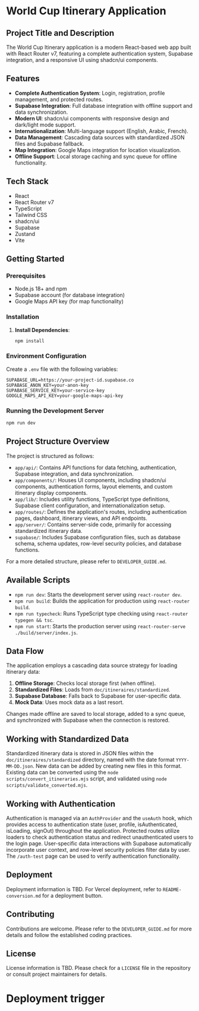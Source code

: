 # World Cup Itinerary Application

## Project Title and Description

The World Cup Itinerary application is a modern React-based web app built with React Router v7, featuring a complete authentication system, Supabase integration, and a responsive UI using shadcn/ui components.

## Features

- **Complete Authentication System**: Login, registration, profile management, and protected routes.
- **Supabase Integration**: Full database integration with offline support and data synchronization.
- **Modern UI**: shadcn/ui components with responsive design and dark/light mode support.
- **Internationalization**: Multi-language support (English, Arabic, French).
- **Data Management**: Cascading data sources with standardized JSON files and Supabase fallback.
- **Map Integration**: Google Maps integration for location visualization.
- **Offline Support**: Local storage caching and sync queue for offline functionality.

## Tech Stack

- React
- React Router v7
- TypeScript
- Tailwind CSS
- shadcn/ui
- Supabase
- Zustand
- Vite

## Getting Started

### Prerequisites

- Node.js 18+ and npm
- Supabase account (for database integration)
- Google Maps API key (for map functionality)

### Installation

1. **Install Dependencies**:
   ```bash
   npm install
   ```

### Environment Configuration

Create a `.env` file with the following variables:

```env
SUPABASE_URL=https://your-project-id.supabase.co
SUPABASE_ANON_KEY=your-anon-key
SUPABASE_SERVICE_KEY=your-service-key
GOOGLE_MAPS_API_KEY=your-google-maps-api-key
```

### Running the Development Server

```bash
npm run dev
```

## Project Structure Overview

The project is structured as follows:

- `app/api/`: Contains API functions for data fetching, authentication, Supabase integration, and data synchronization.
- `app/components/`: Houses UI components, including shadcn/ui components, authentication forms, layout elements, and custom itinerary display components.
- `app/lib/`: Includes utility functions, TypeScript type definitions, Supabase client configuration, and internationalization setup.
- `app/routes/`: Defines the application's routes, including authentication pages, dashboard, itinerary views, and API endpoints.
- `app/server/`: Contains server-side code, primarily for accessing standardized itinerary data.
- `supabase/`: Includes Supabase configuration files, such as database schema, schema updates, row-level security policies, and database functions.

For a more detailed structure, please refer to `DEVELOPER_GUIDE.md`.

## Available Scripts

- `npm run dev`: Starts the development server using `react-router dev`.
- `npm run build`: Builds the application for production using `react-router build`.
- `npm run typecheck`: Runs TypeScript type checking using `react-router typegen && tsc`.
- `npm run start`: Starts the production server using `react-router-serve ./build/server/index.js`.

## Data Flow

The application employs a cascading data source strategy for loading itinerary data:
1. **Offline Storage**: Checks local storage first (when offline).
2. **Standardized Files**: Loads from `doc/itineraires/standardized`.
3. **Supabase Database**: Falls back to Supabase for user-specific data.
4. **Mock Data**: Uses mock data as a last resort.

Changes made offline are saved to local storage, added to a sync queue, and synchronized with Supabase when the connection is restored.

## Working with Standardized Data

Standardized itinerary data is stored in JSON files within the `doc/itineraires/standardized` directory, named with the date format `YYYY-MM-DD.json`. New data can be added by creating new files in this format. Existing data can be converted using the `node scripts/convert_itineraries.mjs` script, and validated using `node scripts/validate_converted.mjs`.

## Working with Authentication

Authentication is managed via an `AuthProvider` and the `useAuth` hook, which provides access to authentication state (user, profile, isAuthenticated, isLoading, signOut) throughout the application. Protected routes utilize loaders to check authentication status and redirect unauthenticated users to the login page. User-specific data interactions with Supabase automatically incorporate user context, and row-level security policies filter data by user. The `/auth-test` page can be used to verify authentication functionality.

## Deployment

Deployment information is TBD. For Vercel deployment, refer to `README-conversion.md` for a deployment button.

## Contributing

Contributions are welcome. Please refer to the `DEVELOPER_GUIDE.md` for more details and follow the established coding practices.

## License

License information is TBD. Please check for a `LICENSE` file in the repository or consult project maintainers for details.
# Deployment trigger
